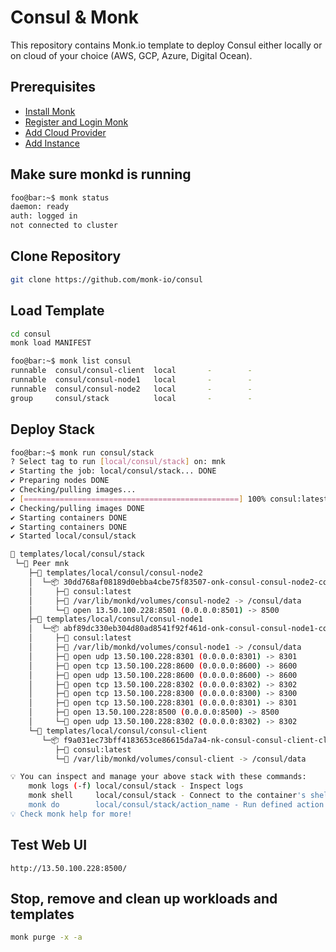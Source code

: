 # Consul & Monk

This repository contains Monk.io template to deploy Consul either locally or on cloud of your choice (AWS, GCP, Azure, Digital Ocean).

## Prerequisites

- [Install Monk](https://docs.monk.io/docs/get-monk)
- [Register and Login Monk](https://docs.monk.io/docs/acc-and-auth)
- [Add Cloud Provider](https://docs.monk.io/docs/cloud-provider)
- [Add Instance](https://docs.monk.io/docs/multi-cloud)

## Make sure monkd is running

```bash
foo@bar:~$ monk status
daemon: ready
auth: logged in
not connected to cluster
```

## Clone Repository

```bash
git clone https://github.com/monk-io/consul
```

## Load Template

```bash
cd consul
monk load MANIFEST
```

```bash
foo@bar:~$ monk list consul
runnable  consul/consul-client  local       -        -
runnable  consul/consul-node1   local       -        -
runnable  consul/consul-node2   local       -        -
group     consul/stack          local       -        -
```

## Deploy Stack

```bash
foo@bar:~$ monk run consul/stack
? Select tag to run [local/consul/stack] on: mnk
✔ Starting the job: local/consul/stack... DONE
✔ Preparing nodes DONE
✔ Checking/pulling images...
✔ [================================================] 100% consul:latest mnk
✔ Checking/pulling images DONE
✔ Starting containers DONE
✔ Starting containers DONE
✔ Started local/consul/stack

🔩 templates/local/consul/stack
 └─🧊 Peer mnk
    ├─🔩 templates/local/consul/consul-node2
    │  └─📦 30dd768af08189d0ebba4cbe75f83507-onk-consul-consul-node2-consul
    │     ├─🧩 consul:latest
    │     ├─💾 /var/lib/monkd/volumes/consul-node2 -> /consul/data
    │     └─🔌 open 13.50.100.228:8501 (0.0.0.0:8501) -> 8500
    ├─🔩 templates/local/consul/consul-node1
    │  └─📦 abf89dc330eb304d80ad8541f92f461d-onk-consul-consul-node1-consul
    │     ├─🧩 consul:latest
    │     ├─💾 /var/lib/monkd/volumes/consul-node1 -> /consul/data
    │     ├─🔌 open udp 13.50.100.228:8301 (0.0.0.0:8301) -> 8301
    │     ├─🔌 open tcp 13.50.100.228:8600 (0.0.0.0:8600) -> 8600
    │     ├─🔌 open udp 13.50.100.228:8600 (0.0.0.0:8600) -> 8600
    │     ├─🔌 open tcp 13.50.100.228:8302 (0.0.0.0:8302) -> 8302
    │     ├─🔌 open tcp 13.50.100.228:8300 (0.0.0.0:8300) -> 8300
    │     ├─🔌 open tcp 13.50.100.228:8301 (0.0.0.0:8301) -> 8301
    │     ├─🔌 open 13.50.100.228:8500 (0.0.0.0:8500) -> 8500
    │     └─🔌 open udp 13.50.100.228:8302 (0.0.0.0:8302) -> 8302
    └─🔩 templates/local/consul/consul-client
       └─📦 f9a031ec73bff4183653ce86615da7a4-nk-consul-consul-client-client
          ├─🧩 consul:latest
          └─💾 /var/lib/monkd/volumes/consul-client -> /consul/data

💡 You can inspect and manage your above stack with these commands:
    monk logs (-f) local/consul/stack - Inspect logs
    monk shell     local/consul/stack - Connect to the container's shell
    monk do        local/consul/stack/action_name - Run defined action (if exists)
💡 Check monk help for more!

```

## Test Web UI

`http://13.50.100.228:8500/`

## Stop, remove and clean up workloads and templates

```bash
monk purge -x -a
```
